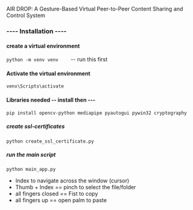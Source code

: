 
AIR DROP: A Gesture-Based Virtual Peer-to-Peer Content Sharing and Control System
### ---- Installation ----  

#### create a virtual environment
 
```python -m venv venv    ```       -- run this first

#### Activate the virtual environment
  
```venv\Scripts\activate ```


#### Libraries needed -- install then ---   

```pip install opencv-python mediapipe pyautogui pywin32 cryptography   ```


##### create ssl-certificates   

```python create_ssl_certificate.py   ```


##### run the main script   

```python main_app.py   ```


- Index to navigate across the window (cursor)  
- Thumb + Index == pinch to select the file/folder  
- all fingers closed == Fist to copy  
- all fingers up == open palm to paste   


